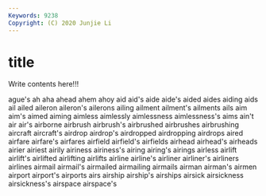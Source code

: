 ```yaml
---
Keywords: 9238
Copyright: (C) 2020 Junjie Li
---
```


# title

Write contents here!!!

ague's 
ah
aha 
ahead 
ahem 
ahoy 
aid 
aid's 
aide 
aide's 
aided 
aides
aiding 
aids 
ail 
ailed 
aileron 
aileron's 
ailerons 
ailing 
ailment 
ailment's
ailments 
ails 
aim 
aim's 
aimed 
aiming 
aimless 
aimlessly 
aimlessness 
aimlessness's
aims 
ain't 
air 
air's 
airborne 
airbrush 
airbrush's 
airbrushed 
airbrushes 
airbrushing
aircraft 
aircraft's 
airdrop 
airdrop's 
airdropped 
airdropping 
airdrops 
aired 
airfare 
airfare's
airfares 
airfield 
airfield's 
airfields 
airhead 
airhead's 
airheads 
airier 
airiest 
airily
airiness 
airiness's 
airing 
airing's 
airings 
airless 
airlift 
airlift's 
airlifted 
airlifting
airlifts 
airline 
airline's 
airliner 
airliner's 
airliners 
airlines 
airmail 
airmail's 
airmailed
airmailing 
airmails 
airman 
airman's 
airmen 
airport 
airport's 
airports 
airs 
airship
airship's 
airships 
airsick 
airsickness 
airsickness's 
airspace 
airspace's 
